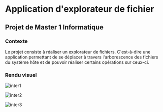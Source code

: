 # Application d'explorateur de fichier
## Projet de Master 1 Informatique

### Contexte

Le projet consiste à réaliser un explorateur de fichiers. C'est-à-dire une application permettant de se déplacer à travers l'arborescence des fichiers du système hôte et de pouvoir réaliser certains opérations sur ceux-ci. 

### Rendu visuel

![inter1](https://github.com/user-attachments/assets/fa3db8ac-cfae-41e2-8fa0-07f7d79dc982)

![inter2](https://github.com/user-attachments/assets/c632a9b7-6982-429f-9115-516bd8de333d)

![inter3](https://github.com/user-attachments/assets/bc03b1c0-83c5-4366-b9e5-5dac84e0d228)
